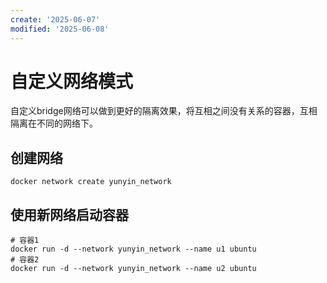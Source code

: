 ```yaml
---
create: '2025-06-07'
modified: '2025-06-08'
---
```


# 自定义网络模式

自定义bridge网络可以做到更好的隔离效果，将互相之间没有关系的容器，互相隔离在不同的网络下。

## 创建网络

```shell
docker network create yunyin_network
```

## 使用新网络启动容器

```shell
# 容器1
docker run -d --network yunyin_network --name u1 ubuntu
# 容器2
docker run -d --network yunyin_network --name u2 ubuntu
```